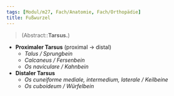 ```yaml
---
tags: [Modul/m27, Fach/Anatomie, Fach/Orthopädie]
title: Fußwurzel
---
```

> (Abstract::**Tarsus.**)
- **Proximaler Tarsus** (proximal → distal)
	- *Talus / Sprungbein*
	- *Calcaneus / Fersenbein*
	- *Os naviculare / Kahnbein*
- **Distaler Tarsus** 
	- *Os cuneiforme mediale, intermedium, laterale / Keilbeine*
	- *Os cuboideum / Würfelbein*
